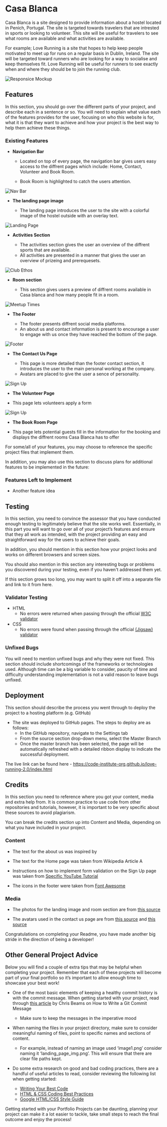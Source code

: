 # Casa Blanca

Casa Blanca is a site designed to provide information about a hostel located in Penich, Portugal. The site is targeted towards travelers that are intrested in sports or looking to volunteer. This site will be useful for travelers to see what rooms are available and what activities are available.

For example; Love Running is a site that hopes to help keep people motivated to meet up for runs on a regular basis in Dublin, Ireland. The site will be targeted toward runners who are looking for a way to socialise and keep themselves fit. Love Running will be useful for runners to see exactly when and where they should be to join the running club. 

![Responsice Mockup](https://github.com/lucyrush/readme-template/blob/master/media/love_running_mockup.png)

## Features 

In this section, you should go over the different parts of your project, and describe each in a sentence or so. You will need to explain what value each of the features provides for the user, focusing on who this website is for, what it is that they want to achieve and how your project is the best way to help them achieve these things.

### Existing Features

- __Navigation Bar__

  - Located on top of every page, the navigation bar gives users easy access to the diffrent pages which include: Home, Contact, Volunteer and Book Room.

  - Book Room is highlighted to catch the users attention. 

![Nav Bar](https://github.com/lucyrush/readme-template/blob/master/media/love_running_nav.png)

- __The landing page image__

  - The landing page introduces the user to the site with a colorful image of the hostel outside with an overlay text.


![Landing Page](https://github.com/lucyrush/readme-template/blob/master/media/love_running_landing.png)

- __Activities Section__

  - The activities section gives the user an overview of the diffrent sports that are available. 
  - All activities are presented in a manner that gives the user an overview of prizeing and prerequesets. 

![Club Ethos](https://github.com/lucyrush/readme-template/blob/master/media/love_running_ethos.png)

- __Room section__

  - This section gives users a preview of diffrent rooms available in Casa blanca and how many people fit in a room.

![Meetup Times](https://github.com/lucyrush/readme-template/blob/master/media/love_running_times.png)

- __The Footer__ 

  - The footer presents diffrent social media platforms.
  - An about us and contact information is present to encourage a user to engage with us once they have reached the bottom of the page.

![Footer](https://github.com/lucyrush/readme-template/blob/master/media/love_running_footer.png)


- __The Contact Us Page__

  - This page is more detailed than the footer contact section, it introduces the user to the main personal working at the company.
  - Avatars are placed to give the user a sence of personality.

![Sign Up](https://github.com/lucyrush/readme-template/blob/master/media/love_running_signup.png)

- __The Volunteer Page__

- This page lets volunteers apply a form

![Sign Up](https://github.com/lucyrush/readme-template/blob/master/media/love_running_signup.png)

- __The Book Room Page__

- This page lets potential guests fill in the information for the booking and displays the diffrent rooms Casa Blanca has to offer

For some/all of your features, you may choose to reference the specific project files that implement them.

In addition, you may also use this section to discuss plans for additional features to be implemented in the future:

### Features Left to Implement

- Another feature idea

## Testing 

In this section, you need to convince the assessor that you have conducted enough testing to legitimately believe that the site works well. Essentially, in this part you will want to go over all of your project’s features and ensure that they all work as intended, with the project providing an easy and straightforward way for the users to achieve their goals.

In addition, you should mention in this section how your project looks and works on different browsers and screen sizes.

You should also mention in this section any interesting bugs or problems you discovered during your testing, even if you haven't addressed them yet.

If this section grows too long, you may want to split it off into a separate file and link to it from here.


### Validator Testing 

- HTML
  - No errors were returned when passing through the official [W3C validator](https://validator.w3.org/nu/?doc=https%3A%2F%2Fcode-institute-org.github.io%2Flove-running-2.0%2Findex.html)
- CSS
  - No errors were found when passing through the official [(Jigsaw) validator](https://jigsaw.w3.org/css-validator/validator?uri=https%3A%2F%2Fvalidator.w3.org%2Fnu%2F%3Fdoc%3Dhttps%253A%252F%252Fcode-institute-org.github.io%252Flove-running-2.0%252Findex.html&profile=css3svg&usermedium=all&warning=1&vextwarning=&lang=en#css)

### Unfixed Bugs

You will need to mention unfixed bugs and why they were not fixed. This section should include shortcomings of the frameworks or technologies used. Although time can be a big variable to consider, paucity of time and difficulty understanding implementation is not a valid reason to leave bugs unfixed. 

## Deployment

This section should describe the process you went through to deploy the project to a hosting platform (e.g. GitHub) 

- The site was deployed to GitHub pages. The steps to deploy are as follows: 
  - In the GitHub repository, navigate to the Settings tab 
  - From the source section drop-down menu, select the Master Branch
  - Once the master branch has been selected, the page will be automatically refreshed with a detailed ribbon display to indicate the successful deployment. 

The live link can be found here - https://code-institute-org.github.io/love-running-2.0/index.html 


## Credits 

In this section you need to reference where you got your content, media and extra help from. It is common practice to use code from other repositories and tutorials, however, it is important to be very specific about these sources to avoid plagiarism. 

You can break the credits section up into Content and Media, depending on what you have included in your project. 

### Content 

- The text for the about us was inspired by 

- The text for the Home page was taken from Wikipedia Article A
- Instructions on how to implement form validation on the Sign Up page was taken from [Specific YouTube Tutorial](https://www.youtube.com/)
- The icons in the footer were taken from [Font Awesome](https://fontawesome.com/)

### Media

- The photos for the landing image and room section are from [this source](https://planetofhotels.com/en/portugal/peniche/casa-blanca)

- The avatars used  in the contact us page are from [this source](https://iconscout.com/illustration/man-with-unique-hair-style-2372201) and [this source](https://iconscout.com/illustration/curly-hair-man-holding-smartphone-2372183)

Congratulations on completing your Readme, you have made another big stride in the direction of being a developer! 

## Other General Project Advice

Below you will find a couple of extra tips that may be helpful when completing your project. Remember that each of these projects will become part of your final portfolio so it’s important to allow enough time to showcase your best work! 

- One of the most basic elements of keeping a healthy commit history is with the commit message. When getting started with your project, read through [this article](https://chris.beams.io/posts/git-commit/) by Chris Beams on How to Write  a Git Commit Message 
  - Make sure to keep the messages in the imperative mood 

- When naming the files in your project directory, make sure to consider meaningful naming of files, point to specific names and sections of content.
  - For example, instead of naming an image used ‘image1.png’ consider naming it ‘landing_page_img.png’. This will ensure that there are clear file paths kept. 

- Do some extra research on good and bad coding practices, there are a handful of useful articles to read, consider reviewing the following list when getting started:
  - [Writing Your Best Code](https://learn.shayhowe.com/html-css/writing-your-best-code/)
  - [HTML & CSS Coding Best Practices](https://medium.com/@inceptiondj.info/html-css-coding-best-practice-fadb9870a00f)
  - [Google HTML/CSS Style Guide](https://google.github.io/styleguide/htmlcssguide.html#General)

Getting started with your Portfolio Projects can be daunting, planning your project can make it a lot easier to tackle, take small steps to reach the final outcome and enjoy the process! 
